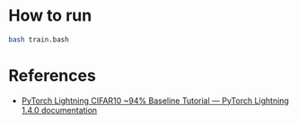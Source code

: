 # How to run

```sh
bash train.bash
```

# References

- [PyTorch Lightning CIFAR10 ~94% Baseline Tutorial — PyTorch Lightning 1.4.0 documentation](https://pytorch-lightning.readthedocs.io/en/stable/notebooks/lightning_examples/cifar10-baseline.html)
